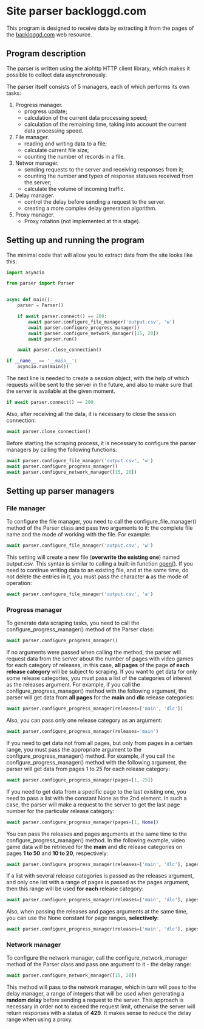 # Site parser backloggd.com
This program is designed to receive data by extracting it from the pages of the <a href=https://www.backloggd.com>backloggd.com</a> web resource.

## Program description
The parser is written using the aiohttp HTTP client library, which makes it possible to collect data asynchronously.

The parser itself consists of 5 managers, each of which performs its own tasks:
<ol>
    <li>Progress manager.
        <ul>
            <li>progress update;</li>
            <li>calculation of the current data processing speed;</li>
            <li>calculation of the remaining time, taking into account the current data processing speed.</li>
        </ul>
    </li>
    <li>File manager.
        <ul>
            <li>reading and writing data to a file;</li>
            <li>calculate current file size;</li>
            <li>counting the number of records in a file.</li>
        </ul>
    </li>
    <li>Networ manager.
        <ul>
            <li>sending requests to the server and receiving responses from it;</li>
            <li>counting the number and types of response statuses received from the server;</li>
            <li>calculate the volume of incoming traffic.</li>
        </ul>
    </li>
    <li>Delay manager.
        <ul>
            <li>control the delay before sending a request to the server.</li>
            <li>creating a more complex delay generation algorithm.</li>
        </ul>
    </li>
    <li>Proxy manager.
        <ul>
            <li>Proxy rotation (not implemented at this stage).</li>
        </ul>
    </li>
</ol> 

## Setting up and running the program
The minimal code that will allow you to extract data from the site looks like this:
``` python
import asyncio

from parser import Parser


async def main():
    parser = Parser()

    if await parser.connect() == 200:
        await parser.configure_file_manager('output.csv', 'w')
        await parser.configure_progress_manager()
        await parser.configure_network_manager([15, 20])
        await parser.run()

    await parser.close_connection()

if __name__ == '__main__':
    asyncio.run(main())
```

The next line is needed to create a session object, with the help of which requests will be sent to the server in the future, and also to make sure that the server is available at the given moment.
``` python
if await parser.connect() == 200
```  
Also, after receiving all the data, it is necessary to close the session connection:
``` python
await parser.close_connection()
```  
Before starting the scraping process, it is necessary to configure the parser managers by calling the following functions:
``` python
await parser.configure_file_manager('output.csv', 'w')
await parser.configure_progress_manager()
await parser.configure_network_manager([15, 20])
```  
## Setting up parser managers
### File manager
To configure the file manager, you need to call the configure_file_manager() method of the Parser class and pass two arguments to it: the complete file name and the mode of working with the file. For example:
``` python
await parser.configure_file_manager('output.csv', 'w')
```
This setting will create a new file (**overwrite the existing one**) named output.csv. This syntax is similar to calling a built-in function [open()](https://docs.python.org/3/library/functions.html#open). 
If you need to continue writing data to an existing file, and at the same time, do not delete the entries in it, you must pass the character **a** as the mode of operation:
``` python
await parser.configure_file_manager('output.csv', 'a')
```
### Progress manager
To generate data scraping tasks, you need to call the configure_progress_manager() method of the Parser class:
``` python
await parser.configure_progress_manager()
```
If no arguments were passed when calling the method, the parser will request data from the server about the number of pages with video games for each category of releases, in this case, **all pages** of the page **of each release category** will be subject to scraping. If you want to get data for only some release categories, you must pass a list of the categories of interest as the releases argument. For example, if you call the configure_progress_manager() method with the following argument, the parser will get data from **all pages** for the **main** and **dlc** release categories:
``` python
await parser.configure_progress_manager(releases=['main', 'dlc'])
```
Also, you can pass only one release category as an argument:
``` python
await parser.configure_progress_manager(releases='main')
```
If you need to get data not from all pages, but only from pages in a certain range, you must pass the appropriate argument to the configure_progress_manager() method. For example, if you call the configure_progress_manager() method with the following argument, the parser will get data from pages 1 to 25 for each release category:
``` python
await parser.configure_progress_manager(pages=[1, 25])
```
If you need to get data from a specific page to the last existing one, you need to pass a list with the constant None as the 2nd element. In such a case, the parser will make a request to the server to get the last page number for the particular release category: 
``` python
await parser.configure_progress_manager(pages=[1, None])
```
You can pass the releases and pages arguments at the same time to the configure_progress_manager() method. In the following example, video game data will be retrieved for the **main** and **dlc** release categories on pages **1 to 50** and **10 to 20**, respectively:
``` python
await parser.configure_progress_manager(releases=['main', 'dlc'], pages=[[1, 50], [10, 20]])
```
If a list with several release categories is passed as the releases argument, and only one list with a range of pages is passed as the pages argument, then this range will be used **for each** release category:
``` python
await parser.configure_progress_manager(releases=['main', 'dlc'], pages=[1, 50])
```
Also, when passing the releases and pages arguments at the same time, you can use the None constant for page ranges, **selectively**:
``` python
await parser.configure_progress_manager(releases=['main', 'dlc'], pages=[[1, 50], [10, None]])
```
### Network manager
To configure the network manager, call the configure_network_manager method of the Parser class and pass one argument to it - the delay range:
``` python
await parser.configure_network_manager([15, 20])
```  
This method will pass to the network manager, which in turn will pass to the delay manager, a range of integers that will be used when generating a **random delay** before sending a request to the server. This approach is necessary in order not to exceed the request limit, otherwise the server will return responses with a status of **429**. It makes sense to reduce the delay range when using a proxy.